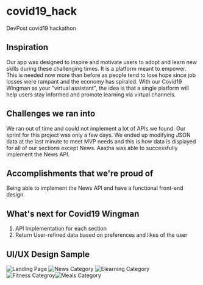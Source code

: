 # covid19_hack
DevPost covid19 hackathon

## Inspiration

Our app was designed to inspire and motivate users to adopt and learn new skills during these challenging times. It is a platform meant to empower. This is needed now more than before as people tend to lose hope since job losses were rampant and the economy has spiraled. With our Covid19 Wingman as your "virtual assistant", the idea is that a single platform will help users stay informed and promote learning via virtual channels.

## Challenges we ran into

We ran out of time and could not implement a lot of APIs we found. Our sprint for this project was only a few days. We ended up modifying JSON data at the last minute to meet MVP needs and this is how data is displayed for all of our sections except News. Aastha was able to successfully implement the News API.

## Accomplishments that we're proud of

Being able to implement the News API and have a functional front-end design.

## What's next for Covid19 Wingman

1) API Implementation for each section
2) Return User-refined data based on preferences and likes of the user

## UI/UX Design Sample

![Landing Page](covid19/assets/images/Screenshot_20200620-111511.png) ![News Category](covid19/assets/images/Screenshot_20200620-111547.png) ![Elearning Category](covid19/assets/images/Screenshot_20200620-111632.png)
![Fitness Categroy](covid19/assets/images/Screenshot_20200620-134033.png)![Meals Category](covid19/assets/images/Screenshot_20200620-134118.png)